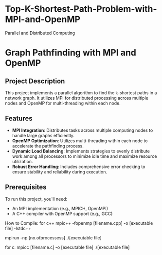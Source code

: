 # Top-K-Shortest-Path-Problem-with-MPI-and-OpenMP
Parallel and Distributed Computing 
 # Graph Pathfinding with MPI and OpenMP

## Project Description
This project implements a parallel algorithm to find the k-shortest paths in a network graph. It utilizes MPI for distributed processing across multiple nodes and OpenMP for multi-threading within each node.
## Features
- **MPI Integration**: Distributes tasks across multiple computing nodes to handle large graphs efficiently.
- **OpenMP Optimization**: Utilizes multi-threading within each node to accelerate the pathfinding process.
- **Dynamic Load Balancing**: Implements strategies to evenly distribute work among all processors to minimize idle time and maximize resource utilization.
- **Robust Error Handling**: Includes comprehensive error checking to ensure stability and reliability during execution.

## Prerequisites
To run this project, you'll need:
- An MPI implementation (e.g., MPICH, OpenMPI)
- A C++ compiler with OpenMP support (e.g., GCC)

How to Compile: 
for c++
mpic++ -fopenmp [filename.cpp] -o [executable file] -lstdc++ 

mpirun -np [no.ofprocessess] ./[executable file]

for c: 
mpicc [filename.c] -o [executable file]
./[executable file]
